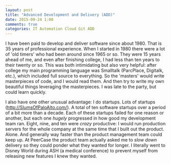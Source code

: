 ```yaml
---
layout: post
title: "Advanced Development and Delivery (ADD)"
date: 2015-09-24 1:00
comments: true
categories: IT Automation Cloud Git ADD
---
```


I have been paid to develop and deliver software since about 1980.  That is 35 years of professional experience.
When I started in 1980 there were a lot of 'old timers' who had been around since 1965 or so.  They were 15 years
ahead of me, and even after finishing college, I had less than ten years to their twenty or so.  This was both
intimidating but also very helpful: after college my main programming language was Smalltalk (ParcPlace, Digitalk, etc.),
which included full source to everything.  So the 'masters' would write masterpieces of code, and I would read them.  And then
try to write my own beautiful things leveraging the masterpieces.  I was late to the party, but could learn quickly.

I also have one other unusual advantage: I do startups.  Lots of startups (http://SlumsOfPaloAlto.com/).  A total of ten software startups over a period of
a bit more than a decade.  Each of these startups failed for one reason or another, but each one _hugely_ progressed in
how good my development team ran.  Eight, nine, and ten were _crazy_ productive: I would run production servers for the
whole company at the same time that I built out the product.  Alone.  And generally way faster than the product management
team could keep up.  At PeerCase the product team actually asked me to _slow down_ delivery so they could ponder what
they wanted for longer.  I literally went to Disney World during ASH (a medical conference) to prevent myself from
releasing new features I knew they wanted.


